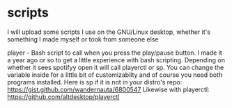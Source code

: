 # scripts
I will upload some scripts I use on the GNU/Linux desktop, whether it's something I made myself or took from someone else

player - Bash script to call when you press the play/pause button. I made it a year ago or so to get a little experience with bash scripting.
Depending on whether it sees spotifyy open it will call playerctl or sp. You can change the variable inside for a little bit of customizabilty and
of course you need both programs installed.
Here is sp if it is not in your distro's repo: https://gist.github.com/wandernauta/6800547
Likewise with playerctl: https://github.com/altdesktop/playerctl
